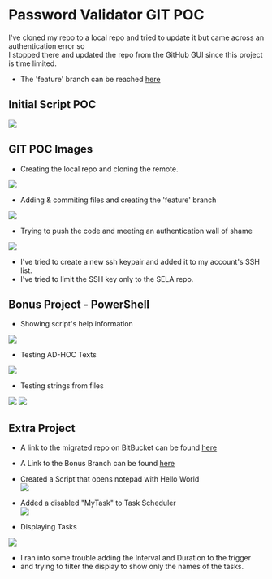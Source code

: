 # Password Validator GIT POC

I've cloned my repo to a local repo and tried to update it but came across an authentication error so <br />
I stopped there and updated the repo from the GitHub GUI since this project is time limited.

- The 'feature' branch can be reached [here](https://github.com/GShwartz/SELA/tree/feature "here") <br />

## Initial Script POC
<img src=https://camo.githubusercontent.com/c2a364de687150da320834352a43cba8ca8891072d08cc1d298df621fdb63862/68747470733a2f2f692e706f7374696d672e63632f4878437a4d7a5a572f5765656b2d312d50726f6a6563742d426173682e6a7067>

## GIT POC Images
* Creating the local repo and cloning the remote.
<img src=https://i.postimg.cc/L54j2bX7/Week-1-Project-GIT.jpg>

* Adding & commiting files and creating the 'feature' branch
<img src=https://i.postimg.cc/DZvSXbT4/Week-1-Project-GIT-1.jpg>

* Trying to push the code and meeting an authentication wall of shame
<img src=https://i.postimg.cc/nhKVGcT4/Week-1-Project-GIT-2.jpg>

- I've tried to create a new ssh keypair and added it to my account's SSH list.
- I've tried to limit the SSH key only to the SELA repo.

## Bonus Project - PowerShell

* Showing script's help information
<img src=https://i.postimg.cc/0jtgTt5k/Week-1-PS-Help.jpg>

* Testing AD-HOC Texts
<img src=https://i.postimg.cc/J0F63S4k/Week-1-PS-Text.jpg>

* Testing strings from files
<img src=https://i.postimg.cc/FRsDMhYS/Week-1-PS-File-1.jpg>
<img src=https://i.postimg.cc/yx2j39vh/Week-1-PS-File-2.jpg>

## Extra Project
* A link to the migrated repo on BitBucket can be found [here](https://bitbucket.org/gshwartz/sela/src/main/ "here") <br />
* A Link to the Bonus Branch can be found [here](https://bitbucket.org/gshwartz/sela/src/Bonus/ "here") <br />

* Created a Script that opens notepad with Hello World <br />
<img src=https://i.postimg.cc/m2rqLBtL/Week-1-Project-Open.jpg> <br />

* Added a disabled "MyTask" to Task Scheduler <br />
<img src=https://i.postimg.cc/MpH8F1yY/Week-1-Project-Task-Scheduler.jpg> <br />

* Displaying Tasks <br />
<img src=https://i.postimg.cc/L8YbPDtG/Week-1-Project-Task-Scheduler-2.jpg>

- I ran into some trouble adding the Interval and Duration to the trigger <br />
- and trying to filter the display to show only the names of the tasks. <br />
